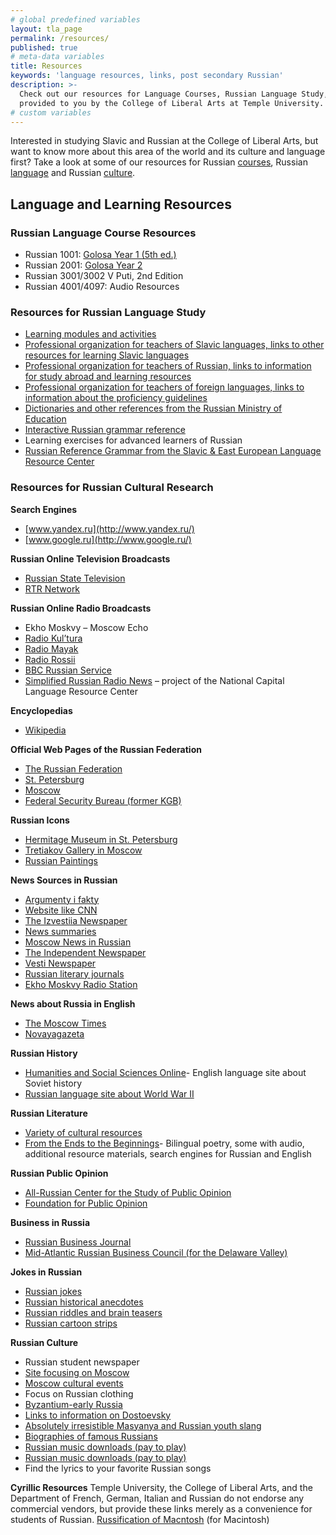 ```yaml
---
# global predefined variables
layout: tla_page
permalink: /resources/
published: true
# meta-data variables
title: Resources
keywords: 'language resources, links, post secondary Russian'
description: >-
  Check out our resources for Language Courses, Russian Language Study, and Russian Cultural Research,
  provided to you by the College of Liberal Arts at Temple University.
# custom variables
---
```

Interested in studying Slavic and Russian at the College of Liberal Arts, but want to know more about this area of the world and its culture and language first? Take a look at some of our resources for Russian [courses](#russian-language-course-resources), Russian [language](#language-and-learning-resources) and Russian [culture](#resourcesrfor-russian-cultural-research).

## Language and Learning Resources

### Russian Language Course Resources
- Russian 1001: [Golosa Year 1 (5th ed.)](http://www2.gwu.edu/~slavic/golosa/audio/audio1-5e.htm)
- Russian 2001: [Golosa Year 2](http://www2.gwu.edu/~slavic/golosa/audio/audio2-4e.htm)
- Russian 3001/3002 V Puti, 2nd Edition
- Russian 4001/4097: Audio Resources

### Resources for Russian Language Study
- [Learning modules and activities](http://www.russnet.org/)
- [Professional organization for teachers of Slavic languages, links to other resources for learning Slavic languages](http://www.aatseel.org/)
- [Professional organization for teachers of Russian, links to information for study abroad and learning resources](http://www.actr.org/)
- [Professional organization for teachers of foreign languages, links to information about the proficiency guidelines](http://www.actfl.org/)
- [Dictionaries and other references from the Russian Ministry of Education](http://www.gramota.ru/)
- [Interactive Russian grammar reference](http://www.alphadictionary.com/rusgrammar/index.html)
- Learning exercises for advanced learners of Russian
- [Russian Reference Grammar from the Slavic & East European Language Resource Center](http://www.seelrc.org:8080/grammar/mainframe.jsp?nLanguageID=6)

### Resources for Russian Cultural Research
**Search Engines**
- [www.yandex.ru](http://www.yandex.ru/)
- [www.google.ru](http://www.google.ru/)

**Russian Online Television Broadcasts**
- [Russian State Television](http://www.1tv.ru/)
- [RTR Network](http://www.rtr-planeta.com/)

**Russian Online Radio Broadcasts**
- Ekho Moskvy – Moscow Echo
- [Radio Kul’tura](http://www.cultradio.ru/)
- [Radio Mayak](http://www.radiomayak.ru/)
- [Radio Rossii](http://www.radiorus.ru/)
- [BBC Russian Service](http://news.bbc.co.uk/hi/russian/news/default.stm)
- [Simplified Russian Radio News](http://www.gwu.edu/~slavic/webcast) – project of the National Capital Language Resource Center

**Encyclopedias**
- [Wikipedia](http://ru.wikipedia.org/wiki)

**Official Web Pages of the Russian Federation**
- [The Russian Federation](http://www.gov.ru/)
- [St. Petersburg](http://www.spb.ru/)
- [Moscow](http://www.mos.ru/)
- [Federal Security Bureau (former KGB)](http://www.fsb.ru/)

**Russian Icons**
- [Hermitage Museum in St. Petersburg](http://www.hermitage.ru/)
- [Tretiakov Gallery in Moscow](http://www.tretyakov.ru/)
- [Russian Paintings](http://artrussia.ru/rarities_russia)

**News Sources in Russian**
- [Argumenty i fakty](http://www.aif.ru/)
- [Website like CNN](http://www.gazeta.ru/)
- [The Izvestiia Newspaper](http://www.izvestia.ru/)
- [News summaries](http://www.lenta.ru/)
- [Moscow News in Russian](http://www.mn.ru/)
- [The Independent Newspaper](http://www.ng.ru/)
- [Vesti Newspaper](http://www.vesti.ru/)
- [Russian literary journals](http://magazines.russ.ru/)
- [Ekho Moskvy Radio Station](http://www.echo.msk.ru/)

**News about Russia in English**
- [The Moscow Times](https://themoscowtimes.com/)
- [Novayagazeta](https://www.novayagazeta.ru/)

**Russian History**
- [Humanities and Social Sciences Online](http://www.soviethistory.org/)- English language site about Soviet history
- [Russian language site about World War II](https://www.pobediteli.ru/)

**Russian Literature**
- [Variety of cultural resources](http://kulichki.com/moshkow/)
- [From the Ends to the Beginnings](http://max.mmlc.northwestern.edu/mdenner/Demo/index.html)- Bilingual poetry, some with audio, additional resource materials, search engines for Russian and English

**Russian Public Opinion**  
- [All-Russian Center for the Study of Public Opinion](https://wciom.ru/)
- [Foundation for Public Opinion](http://fom.ru/)

**Business in Russia**
- [Russian Business Journal](http://expert.ru/)
- [Mid-Atlantic Russian Business Council (for the Delaware Valley)](http://www.ma-rbc.org/)

**Jokes in Russian**
- [Russian jokes](https://www.anekdot.ru/)
- [Russian historical anecdotes](http://www.history.ru/anek.htm)
- [Russian riddles and brain teasers](https://lora.ru/zagadki.html)
- [Russian cartoon strips](http://www.comics.ru/)

**Russian Culture**
- Russian student newspaper 
- [Site focusing on Moscow](http://all-moscow.ru/)
- [Moscow cultural events](http://msk.afisha.ru/)
- Focus on Russian clothing
- [Byzantium-early Russia](http://www.fordham.edu/halsall/sbook1c.html#The%20Byzantine%20Commonwealth:%20Russia )
- [Links to information on Dostoevsky](http://www.kiosek.com/dostoevsky/links.html)
- [Absolutely irresistible Masyanya and Russian youth slang](http://www.mult.ru/)
- [Biographies of famous Russians](www.rulex.ru/brbs.htm)
- [Russian music downloads (pay to play)](www.zvuki.ru)
- [Russian music downloads (pay to play)](www.pesni.ru)
- Find the lyrics to your favorite Russian songs 

**Cyrillic Resources**
Temple University, the College of Liberal Arts, and the Department of French, German, Italian and Russian do not endorse any commercial vendors, but provide these links merely as a convenience for students of Russian. [Russification of Macntosh](http://www.friends-partners.org/partners/rusmac/#.WtZYpHrwaUk) (for Macintosh)
